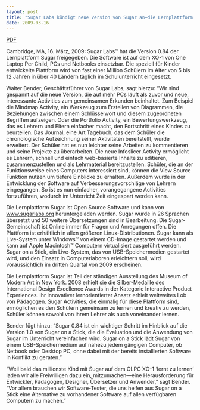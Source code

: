 ```yaml
---
layout: post
title: "Sugar Labs kündigt neue Version von Sugar an—die Lernplattform für Kinder läuft auf Netbooks und PCs"
date: 2009-03-16
---
```



[PDF](/press/SugarLabsPR_de_20090316.pdf)

Cambridge, MA, 16. März, 2009: Sugar Labs™ hat die Version 0.84 der
Lernplattform Sugar freigegeben. Die Software ist auf dem XO-1 von One Laptop
Per Child, PCs und Netbooks einsetzbar. Die speziell für Kinder entwickelte
Plattform wird von fast einer Million Schülern im Alter von 5 bis 12 Jahren in
über 40 Ländern täglich im Schulunterricht eingesetzt.

Walter Bender, Geschäftsführer von Sugar Labs, sagt hierzu: “Wir sind gespannt
auf die neue Version, die auf mehr PCs läuft als zuvor und neue, interessante
Activities zum gemeinsamen Erkunden beinhaltet. Zum Beispiel die Mindmap
Activity, ein Werkzeug zum Erstellen von Diagrammen, die Beziehungen zwischen
einem Schlüsselwort und diesem zugeordneten Begriffen aufzeigen. Oder die
Portfolio Activity, ein Bewertungswerkzeug, das es Lehrern und Eltern
einfacher macht, den Fortschritt eines Kindes zu beurteilen. Das Journal, eine
Art Tagebuch, das dem Schüler die chronologische Aufzeichnung seiner
Aktivitäten bereitstellt, wurde erweitert. Der Schüler hat es nun leichter
seine Arbeiten zu kommentieren und seine Projekte zu überarbeiten. Die neue
Infoslicer Activity ermöglicht es Lehrern, schnell und einfach web-basierte
Inhalte zu editieren, zusammenzustellen und als Lehrmaterial bereitzustellen.
Schüler, die an der Funktionsweise eines Computers interessiert sind, können
die View Source Funktion nutzen um tiefere Einblicke zu erhalten. Außerdem
wurde in der Entwicklung der Software auf Verbesserungsvorschläge von Lehrern
eingegangen. So ist es nun einfacher, vorangegangene Activities fortzuführen,
wodurch im Unterricht Zeit eingespart werden kann.

Die Lernplattform Sugar ist Open Source Software und kann von
www.sugarlabs.org heruntergeladen werden. Sugar wurde in 26 Sprachen übersetzt
und 50 weitere Übersetzungen sind in Bearbeitung. Die Sugar-Gemeinschaft ist
Online immer für Fragen und Anregungen offen. Die Plattform ist erhältlich in
allen größeren Linux-Distributionen. Sugar kann als Live-System unter Windows™
von einem CD-Image gestartet werden und kann auf Apple Macintosh™ Computern
virtualisiert ausgeführt werden. Sugar on a Stick, ein Live-System, das von
USB-Speichermedien gestartet wird, und den Einsatz in Computerlaboren
erleichtern soll, wird voraussichtlich im dritten Quartal von 2009 erscheinen.

Die Lernplattform Sugar ist Teil der ständigen Ausstellung des Museum of
Modern Art in New York. 2008 erhielt sie die Silber-Medaille des International
Design Excellence Awards in der Kategorie Interactive Product Experiences. Ihr
innovativer lernorientierter Ansatz erhielt weltweites Lob von Pädagogen.
Sugar Activities, die einmalig für diese Plattform sind, ermöglichen es den
Schülern gemeinsam zu lernen und kreativ zu werden, Schüler können sowohl von
ihrem Lehrer als auch voneinander lernen.

Bender fügt hinzu: “Sugar 0.84 ist ein wichtiger Schritt im Hinblick auf die
Version 1.0 von Sugar on a Stick, die die Evaluation und die Anwendung von
Sugar im Unterricht vereinfachen wird. Sugar on a Stick lädt Sugar von einem
USB-Speichermedium auf nahezu jedem gängigen Computer, ob Netbook oder Desktop
PC, ohne dabei mit der bereits installierten Software in Konflikt zu geraten.”

“Weil bald das millionste Kind mit Sugar auf dem OLPC XO-1 ‘lernt zu lernen’
laden wir alle Freiwilligen dazu ein, mitzumachen—eine Herausforderung für
Entwickler, Pädagogen, Designer, Übersetzer und Anwender,” sagt Bender. “Vor
allem brauchen wir Software-Tester, die uns helfen aus Sugar on a Stick eine
Alternative zu vorhandener Software auf allen verfügbaren Computern zu
machen.”
